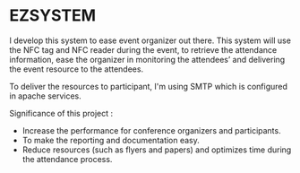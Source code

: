 # EZSYSTEM

I develop this system to ease event organizer out there. This system will use the NFC tag and NFC reader during the event, 
to retrieve the attendance information, ease the organizer in monitoring the attendees’ and delivering the event resource 
to the attendees.

To deliver the resources to participant, I'm using SMTP which is configured in apache services.

Significance of this project :
- Increase the performance for conference organizers and participants.
- To make the reporting and documentation easy.
- Reduce resources (such as flyers and papers) and optimizes time during the attendance process.
